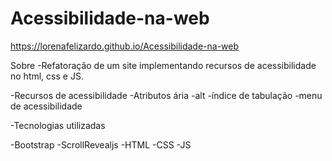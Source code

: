 # Acessibilidade-na-web
 https://lorenafelizardo.github.io/Acessibilidade-na-web
 


 Sobre
-Refatoração de um site implementando recursos de acessibilidade no html, css e JS.

-Recursos de acessibilidade
-Atributos ária
-alt
-índice de tabulação
-menu de acessibilidade


-Tecnologias utilizadas

-Bootstrap
-ScrollRevealjs
-HTML
-CSS
-JS

